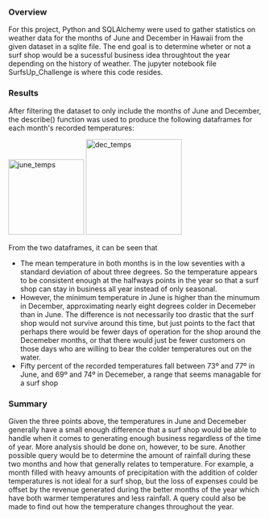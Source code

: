 ### Overview 
For this project, Python and SQLAlchemy were used to gather statistics on weather data for the months of June and December in Hawaii from the given dataset in a sqlite file. The end goal is to determine wheter or not a surf shop would be a sucessful business idea throughtout the year depending on the history of weather. The jupyter notebook file SurfsUp_Challenge is where this code resides.

### Results 
After filtering the dataset to only include the months of June and December, the describe() function was used to produce the following dataframes for each month's recorded temperatures:

<img width="150" alt="june_temps" src="https://user-images.githubusercontent.com/85901073/135123081-3caaa3d2-2057-4aa1-ae17-25f0d10de5a2.png">

<img width="190" alt="dec_temps" src="https://user-images.githubusercontent.com/85901073/135123107-67a74410-0869-433e-8bb7-00f3987d559a.png">

From the two dataframes, it can be seen that 
- The mean temperature in both months is in the low seventies with a standard deviation of about three degrees. So the temperature appears to be consistent enough at the halfways points in the year so that a surf shop can stay in business all year instead of only seasonal.  
- However, the minimum temperature in June is higher than the minumum in December, approximating nearly eight degrees colder in Decemeber than in June. The difference is not necessarily too drastic that the surf shop would not survive around this time, but just points to the fact that perhaps there would be fewer days of operation for the shop around the Decemeber months, or that there would just be fewer customers on those days who are willing to bear the colder temperatures out on the water.
- Fifty percent of the recorded temperatures fall between 73º and 77º in June, and 69º and 74º in Decemeber, a range that seems managable for a surf shop 

### Summary 
Given the three points above, the temperatures in June and Decemeber generally have a small enough difference that a surf shop would be able to handle when it comes to generating enough business regardless of the time of year. More analysis should be done on, however, to be sure. Another possible query would be to determine the amount of rainfall during these two months and how that generally relates to temperature. For example, a month filled with heavy amounts of precipitation with the addition of colder temperatures is not ideal for a surf shop, but the loss of expenses could be offset by the revenue generated during the better months of the year which have both warmer temperatures and less rainfall. A query could also be made to find out how the temperature changes throughout the year. 

